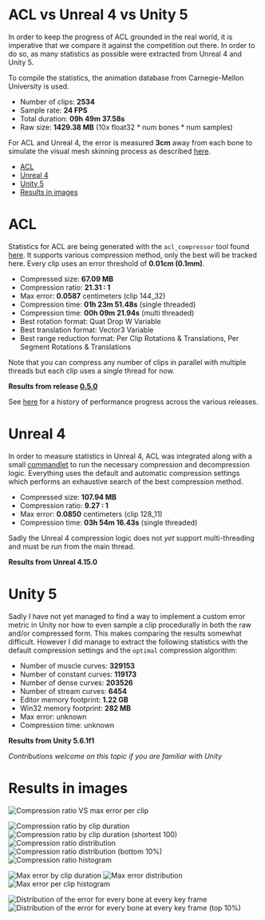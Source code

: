 # ACL vs Unreal 4 vs Unity 5

In order to keep the progress of ACL grounded in the real world, it is imperative that we compare it against the competition out there. In order to do so, as many statistics as possible were extracted from Unreal 4 and Unity 5.

To compile the statistics, the animation database from Carnegie-Mellon University is used.

*  Number of clips: **2534**
*  Sample rate: **24 FPS**
*  Total duration: **09h 49m 37.58s**
*  Raw size: **1429.38 MB** (10x float32 * num bones * num samples)

For ACL and Unreal 4, the error is measured **3cm** away from each bone to simulate the visual mesh skinning process as described [here](error_metrics.md).

*  [ACL](acl_vs_ue4_vs_unity.md#acl)
*  [Unreal 4](acl_vs_ue4_vs_unity.md#unreal-4)
*  [Unity 5](acl_vs_ue4_vs_unity.md#unity-5)
*  [Results in images](acl_vs_ue4_vs_unity.md#results-in-images)

# ACL

Statistics for ACL are being generated with the `acl_compressor` tool found [here](../tools/acl_compressor). It supports various compression method, only the best will be tracked here. Every clip uses an error threshold of **0.01cm (0.1mm)**.

*  Compressed size: **67.09 MB**
*  Compression ratio: **21.31 : 1**
*  Max error: **0.0587** centimeters (clip 144_32)
*  Compression time: **01h 23m 51.48s** (single threaded)
*  Compression time: **00h 09m 21.94s** (multi threaded)
*  Best rotation format: Quat Drop W Variable
*  Best translation format: Vector3 Variable
*  Best range reduction format: Per Clip Rotations & Translations, Per Segment Rotations & Translations

Note that you can compress any number of clips in parallel with multiple threads but each clip uses a single thread for now.

**Results from release [0.5.0](https://github.com/nfrechette/acl/releases/tag/v0.5.0)**

See [here](performance_history.md) for a history of performance progress across the various releases.

# Unreal 4

In order to measure statistics in Unreal 4, ACL was integrated along with a small [commandlet](../tools/ue4_stats_dump) to run the necessary compression and decompression logic. Everything uses the default and automatic compression settings which performs an exhaustive search of the best compression method.

*  Compressed size: **107.94 MB**
*  Compression ratio: **9.27 : 1**
*  Max error: **0.0850** centimeters (clip 128_11)
*  Compression time: **03h 54m 16.43s** (single threaded)

Sadly the Unreal 4 compression logic does not *yet* support multi-threading and must be run from the main thread.

**Results from Unreal 4.15.0**

# Unity 5

Sadly I have not yet managed to find a way to implement a custom error metric in Unity nor how to even sample a clip procedurally in both the raw and/or compressed form. This makes comparing the results somewhat difficult. However I did manage to extract the following statistics with the default compression settings and the `optimal` compression algorithm:

*  Number of muscle curves: **329153**
*  Number of constant curves: **119173**
*  Number of dense curves: **203526**
*  Number of stream curves: **6454**
*  Editor memory footprint: **1.22 GB**
*  Win32 memory footprint: **282 MB**
*  Max error: unknown
*  Compression time: unknown

**Results from Unity 5.6.1f1**

*Contributions welcome on this topic if you are familiar with Unity*

# Results in images

![Compression ratio VS max error per clip](images/acl_compression_ratio_vs_max_error.png)


![Compression ratio by clip duration](images/acl_compression_ratio_by_duration.png)
![Compression ratio by clip duration (shortest 100)](images/acl_compression_ratio_by_duration_shortest_100.png)
![Compression ratio distribution](images/acl_compression_ratio_distribution.png)
![Compression ratio distribution (bottom 10%)](images/acl_compression_ratio_distribution_bottom_10.png)
![Compression ratio histogram](images/acl_compression_ratio_histogram.png)


![Max error by clip duration](images/acl_max_clip_error_by_duration.png)
![Max error distribution](images/acl_max_error_distribution.png)
![Max error per clip histogram](images/acl_max_error_histogram.png)


![Distribution of the error for every bone at every key frame](images/acl_exhaustive_error.png)
![Distribution of the error for every bone at every key frame (top 10%)](images/acl_exhaustive_error_top_10.png)
